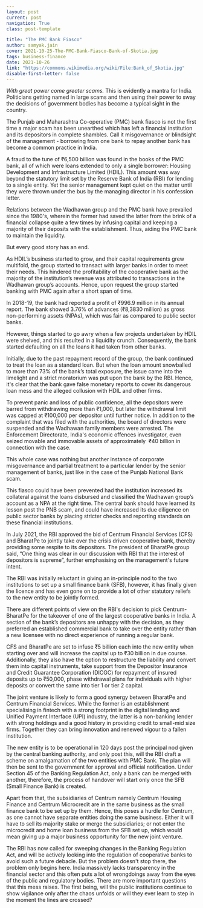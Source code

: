 ```yaml
---
layout: post
current: post
navigation: True
class: post-template

title: "The PMC Bank Fiasco"
author: samyak.jain
cover: 2021-10-25-The-PMC-Bank-Fiasco-Bank-of-Skotia.jpg
tags: business-finance
date: 2021-10-26
link: "https://commons.wikimedia.org/wiki/File:Bank_of_Skotia.jpg"
disable-first-letter: false
---
```

<p><em >With great power come greater scams. </em>This is evidently a mantra for India. Politicians getting named in large scams and then using their power to sway the decisions of government bodies has become a typical sight in the country.</p><p>The Punjab and Maharashtra Co-operative (PMC) bank fiasco is not the first time a major scam has been unearthed which has left a financial institution and its depositors in complete shambles. Call it misgovernance or blindsight of the management - borrowing from one bank to repay another bank has become a common&nbsp;practice&nbsp;in India.</p><p>A fraud to the tune of ₹6,500 billion was found in the books of the PMC bank, all of which were loans extended to only a single borrower: Housing Development and Infrastructure Limited (HDIL). This amount was way beyond the statutory limit set by the Reserve Bank of India (RBI) for lending to a single entity. Yet the senior management kept quiet on the matter until they were thrown under the bus by the managing director in his confession letter.</p><p>Relations between the Wadhawan group and the PMC bank have prevailed since the 1980's, wherein the former had saved the latter from the brink of a financial collapse quite a few times by infusing capital and keeping a majority of their deposits with the establishment. Thus, aiding the PMC bank to maintain the liquidity.&nbsp;</p><p>But every&nbsp;good story&nbsp;has an end.</p><p>As HDIL’s business started to grow, and their capital requirements grew multifold, the group started to transact with larger banks in order to meet their needs. This hindered the profitability of the cooperative bank as the majority of the institution’s revenue was attributed to transactions in the Wadhawan group’s accounts. Hence, upon request the group started banking with PMC again after a short span of time.</p><p>In 2018-19, the bank had reported a profit of ₹996.9 million in its annual report. The bank showed 3.76% of advances (₹8,3830 million) as gross non-performing assets (NPAs), which was fair as compared to public sector banks.</p><p>However, things started to go awry when a few projects undertaken by HDIL were shelved, and this resulted in a liquidity crunch. Consequently, the bank started defaulting on all the loans it had taken from other banks.&nbsp;</p><p>Initially, due to the past repayment record of the group, the bank continued to treat the loan as a standard loan. But when the loan amount snowballed to more than 73% of the bank’s total exposure, the issue came into the limelight and a strict moratorium was put upon the bank by the RBI. Hence, it's clear that the bank gave false monetary reports to cover its dangerous loan mess and the alleged collusion with HDIL and other firms.</p><p>To prevent panic and loss of public confidence, all the depositors were barred from withdrawing more than ₹1,000, but later the withdrawal limit was capped at ₹100,000 per depositor until further notice. In addition to the complaint that was filed with the authorities, the board of directors were suspended and the Wadhawan family members were arrested. The Enforcement Directorate, India's economic offences investigator, even seized movable and immovable assets of approximately&nbsp; ₹40 billion in connection with the case.&nbsp;&nbsp;</p><p>This whole case was nothing but another instance of corporate misgovernance and partial treatment to a particular lender by the senior management of banks, just like in the case of the Punjab National Bank scam.&nbsp;</p><p>This fiasco could have been prevented had the institution increased its collateral against the loans disbursed and classified the Wadhawan group’s account as a NPA at the right time. The central bank should have learned its lesson post the PNB scam, and could have increased its due diligence on public sector banks by placing stricter checks and reporting standards on these financial institutions.&nbsp;</p><p>In July 2021, the RBI approved the bid of Centrum Financial Services (CFS) and BharatPe to jointly take over the crisis driven cooperative bank, thereby providing some respite to its depositors. The president of BharatPe group said, “One thing was clear in our discussion with RBI that the interest of depositors is supreme”, further emphasising on the management's future intent.&nbsp;</p><p>The RBI was initially reluctant in giving an in-principle nod to the two institutions to set up a small finance bank (SFB), however, it has finally given the licence and has even gone on to provide a lot of other statutory reliefs to the new entity to be jointly formed.&nbsp;</p><p>There are different points of view on the RBI's decision to pick Centrum-BharatPe for the takeover of one of the largest cooperative banks in India. A section of the bank’s depositors are unhappy with the decision, as they preferred an established commercial bank to take over the entity rather than a new licensee with no direct experience of running a regular bank.&nbsp;</p><p>CFS and BharatPe are set to infuse ₹5 billion each into the new entity when starting over and will increase the capital up to ₹30 billion in due course. Additionally, they also have the option to restructure the liability and convert them into capital instruments, take support from the Depositor Insurance and Credit Guarantee Corporation (DICGC) for repayment of insured deposits up to ₹50,000, phase withdrawal plans for individuals with higher deposits or convert the same into tier 1 or tier 2 capital.&nbsp;</p><p>The joint venture is likely to form a good synergy between BharatPe and Centrum Financial Services. While the former is an establishment specialising in fintech with a strong footprint in the digital lending and Unified Payment Interface (UPI) industry, the latter is a non-banking lender with strong holdings and a good history in providing credit to small-mid size firms. Together they can bring innovation and renewed vigour to a fallen institution.&nbsp;</p><p>The new entity is to be operational in 120 days post the principal nod given by the central banking authority, and only post this, will the RBI draft a scheme on amalgamation of the two entities with PMC Bank. The plan will then be sent to the government for approval and official notification. Under Section 45 of the Banking Regulation Act, only a bank can be merged with another, therefore, the process of handover will start only once the SFB (Small Finance Bank) is created.</p><p>Apart from that, the subsidiaries of Centrum namely Centrum Housing Finance and Centrum Microcredit are in the same business as the small finance bank to be set up by them. Hence, this poses a hurdle for Centrum, as one cannot have separate entities doing the same business. Either it will have to sell its majority stake or merge the subsidiaries; or not enter the microcredit and home loan business from the SFB set up, which would mean giving up a major business opportunity for the new joint venture.</p><p>The RBI has now called for sweeping changes in the Banking Regulation Act, and will be actively looking into the regulation of cooperative banks to avoid such a future debacle. But the problem doesn't stop there, the problem only begins here. India massively lacks transparency in the financial sector and this often puts a lot of wrongdoings away from the eyes of the public and regulatory bodies. There are more important questions that this mess raises. The first being, will the public institutions continue to show vigilance only after the chaos unfolds or will they ever learn to step in the moment the lines are crossed?</p>
